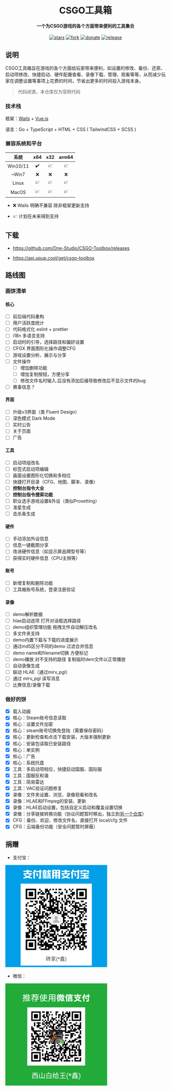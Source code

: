 <h1 align="center">CSGO工具箱</h1>

<h4 align="center">一个为CSGO游戏的各个方面带来便利的工具集合</h4>

<div align="center">

[![stars](https://img.shields.io/github/stars/One-Studio/CSGO-Toolbox.svg?style=flat&color=green)](https://github.com/One-Studio/CSGO-Toolbox)
[![fork](https://img.shields.io/github/forks/One-Studio/CSGO-Toolbox.svg?style=flat&color=critical)](https://github.com/One-Studio/CSGO-Toolbox)
[![donate](https://img.shields.io/badge/$-donate-ff69b4.svg?style=flat)](https://github.com/One-Studio/CSGO-Toolbox#捐赠)
[![release](https://img.shields.io/github/release/One-Studio/CSGO-Toolbox.svg?style=flat&color=blue)](https://github.com/One-Studio/CSGO-Toolbox/releases)

</div>

## 说明

CSGO工具箱旨在游戏的各个方面给玩家带来便利，如设置的修改、备份、还原、启动项修改、快捷启动、硬件配置查看、录像下载、管理、观看等等，从而减少玩家在调整设置等事项上花费的时间，节省出更多的时间投入游戏本身。

> 代码闭源，本仓库仅为官网代码

### 技术栈

框架：[Wails](https://wails.io/) + [Vue.js](https://vuejs.org/)

语言：Go + TypeScript + HTML + CSS ( TailwindCSS + SCSS )

### 兼容系统和平台

| 系统       | x64 | x32 | arm64 |
|:--------:|:---:|:---:|:-----:|
| Win10/11 | ✔️  | 📈  | 📈    |
| ~Win7    | ❌   | ❌   | ❌     |
| Linux    | 📈  | 📈  | 📈    |
| MacOS    | 📈  | 📈  | 📈    |

- ❌ Wails 明确不兼容 除非框架更新支持

- 📈 计划在未来得到支持

## 下载

- <https://github.com/One-Studio/CSGO-Toolbox/releases>

- <https://api.upup.cool/get/csgo-toolbox>

## 路线图

### 画饼清单

#### 核心

- [ ] 前后端代码重构
- [ ] 用户活跃度统计
- [ ] 代码格式化 eslint + prettier
- [ ] i18n 多语言支持
- [ ] 启动时的引导，选择路径和偏好设置
- [ ] CFGX 界面图形化操作调整CFG
- [ ] 游戏设置分析、展示与分享
- [ ] 文件操作
  - [ ] 增加删除功能
  - [ ] 增加复制按钮，方便分享
  - [ ] 修改文件名时输入.后没有添加后缀导致修改后不显示文件的bug
- [ ] 赛事信息？

#### 界面

- [ ] 升级v3界面（类 Fluent Design）
- [ ] 深色模式 Dark Mode
- [ ] 实时公告
- [ ] 关于页面
- [ ] 广告

#### 工具

- [ ] 启动项组改名
- [ ] 标签式启动项编辑
- [ ] 画面设置图形化切换和多档位
- [ ] 快捷打开目录（CFG、地图、脚本、录像）
- [ ] **控制台指令大全**
- [ ] **控制台指令搜索功能**
- [ ] 职业选手游戏设置&外设（类似Prosetting）
- [ ] 准星生成
- [ ] 击杀条生成

#### 硬件

- [ ] 手动添加外设信息
- [ ] 信息一键截图分享
- [ ] 改进硬件信息（如显示屏品牌型号等）
- [ ] 获得实时硬件信息（CPU主频等）

#### 账号

- [ ] 新增复制和删除功能
- [ ] 工具箱账号系统，登录注册验证

#### 录像

- [ ] demo解析数据
- [ ] hlae启动选项 打开对话框选择路径
- [ ] demo组织管理功能 拖拽文件自动解压改名
- [ ] 多文件夹支持
- [ ] demo内置下载与下载的进度展示
- [ ] 通过md5区分不同的demo 过滤合并信息
- [ ] demo name和filename切换 方便标记
- [ ] demo播放 对不支持的路径 复制临时dem文件以正常播放
- [ ] 自动录像生成
- [ ] 联动 HLAE（通过mirv_pgl）
- [ ] 通过 mirv_pgl 读写消息
- [ ] 比赛信息/录像下载

### 做好的饼

- [x] 载入动画
- [x] 核心：Steam账号信息读取
- [x] 核心：设置文件加密
- [x] 核心：steam账号切换免登陆（需要保存密码）
- [x] 核心：更新检查和点击下载安装，大版本强制更新
- [x] 核心：安装包读取已安装路径  
- [x] 核心：单实例
- [x] 核心：广告
- [x] 核心：系统托盘
- [x] 工具：多启动项档位，快捷启动国服、国际服
- [x] 工具：国服反和谐
- [x] 工具：简易雷达
- [x] 工具：VAC验证问题修复
- [x] 录像：文件夹设置、浏览、录像观看和改名
- [x] 录像：HLAE和FFmpeg的安装、更新
- [x] 录像：HLAE启动设置，包括自定义启动和覆盖设置切换
- [x] 录像：分享链接转换功能（协议问题暂时移出，独立到[另一个仓库](https://github.com/One-Studio/csgo-demo-downloader)）
- [x] CFG：备份、欢迎、修改文件名、直接打开 local/cfg 文件
- [x] CFG：云端备份功能（安全问题暂时屏蔽）

## 捐赠

- 支付宝：

<img src="./assets/img/支付宝.png" alt="Alipay" style="zoom: 80%;" />

- 微信：

<img src="./assets/img/微信.png" alt="Wechat" style="zoom:80%;" />
